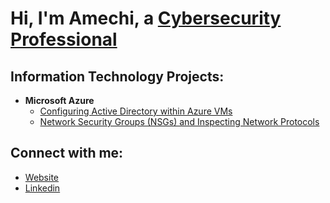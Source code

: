 <h1>Hi, I'm Amechi, a <a href="https://Amechi.io">Cybersecurity Professional</a></h1>

<h2>Information Technology Projects:</h2>

- <b>Microsoft Azure</b>
  - [Configuring Active Directory within Azure VMs](https://github.com/joshmadakoredmonds/configure-ad)
  - [Network Security Groups (NSGs) and Inspecting Network Protocols](https://github.com/joshmadakoredmonds/azure-network-protocols)

<h2>Connect with me:</h2>

- [Website](https://amechi.io)
- [Linkedin](https://www.linkedin.com/in/amechi)
